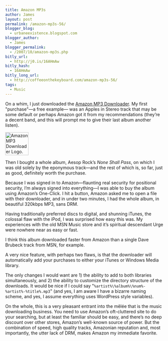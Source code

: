 ```yaml
---
title: Amazon MP3s
author: James
layout: post
permalink: /amazon-mp3s-56/
blogger_blog:
  - urbaneexistence.blogspot.com
blogger_author:
  - James
blogger_permalink:
  - /2007/10/amazon-mp3s.php
bitly_url:
  - http://j0.is/16AHmAw
bitly_hash:
  - 16AHmAw
bitly_long_url:
  - http://coffeeonthekeyboard.com/amazon-mp3s-56/
tags:
  - Music
---
```

On a whim, I just downloaded the [Amazon MP3 Downloader][1]. My first "purchase"&mdash;a free example&mdash; was an Apples in Stereo track that may be some default or perhaps Amazon got it from my recommendations (they&#8217;re a decent band, and this will prompt me to give their last album another listen).

<div class="image right">
  <img src="/blog/images/amazon-mp3.png" width="74" height="73" alt="Amazon MP3 Downloader Logo." />
</div>

Then I bought a whole album, Aesop Rock&#8217;s *None Shall Pass*, on which I was old solely by the eponymous track&mdash;and the rest of which is, so far, just as good, definitely worth the purchase.

Because I was signed in to Amazon&mdash;flaunting real security for positional security, I&#8217;m always signed into everything&mdash;I was able to buy the album using Amazon&#8217;s One-Click. I hit a button, Amazon asked me to open a file with their downloader, and in under two minutes, I had the whole album, in beautiful 320kbps MP3, sans DRM.

Having traditionally preferred discs to digital, and shunning iTunes, the colossal flaw with the iPod, I was surprised how easy this was. My experiences with the old MSN Music store and it&#8217;s spiritual descendant Urge were nowhere near as easy or fast.

I think this album downloaded faster from Amazon than a single Dave Brubeck track from MSN, for example.

A very nice feature, with perhaps two flaws, is that the downloader will automatically add your purchases to either your iTunes or Windows Media library.

The only changes I would want are 1) the ability to add to both libraries simultaneously, and 2) the ability to customize the directory structure of the downloads. It would be nice if I could say "`%artist%\%album%\%num%-%artist%-%title%.mp3`" (and yes, I am aware I have a bizarre naming scheme, and yes, I assume everything uses WordPress style variables).

On the whole, this is a very pleasant entrant into the mêlée that is the music downloading business. You need to use Amazon&#8217;s oft-cluttered site to do your searching, but at least the familiar should be easy, and there&#8217;s no deep discount over other stores, Amazon&#8217;s well-known source of power. But the combination of speed, high quality tracks, Amazonian reputation and, most importantly, the utter lack of DRM, makes Amazon my immediate favorite.

 [1]: http://www.amazon.com/gp/dmusic/help/amd.html/ref=sv_dmusic_3/105-3917827-5309230
